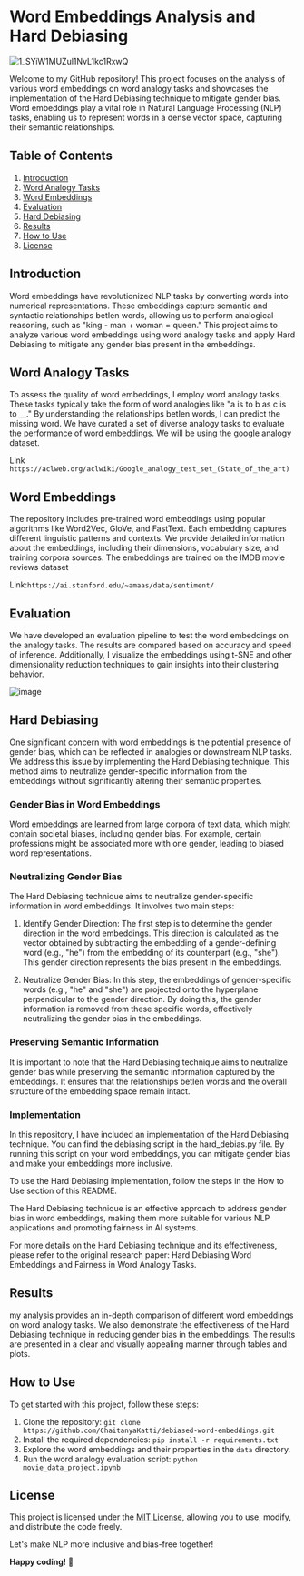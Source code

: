 # Word Embeddings Analysis and Hard Debiasing

![1_SYiW1MUZul1NvL1kc1RxwQ](https://github.com/ChaitanyaKatti/debiased-word-embeddings/assets/96473570/d77ddc7a-7ea8-41c2-b1d3-3bd3f65b58f6)


Welcome to my GitHub repository! This project focuses on the analysis of various word embeddings on word analogy tasks and showcases the implementation of the Hard Debiasing technique to mitigate gender bias. Word embeddings play a vital role in Natural Language Processing (NLP) tasks, enabling us to represent words in a dense vector space, capturing their semantic relationships.

## Table of Contents

1. [Introduction](#iIntroduction)
2. [Word Analogy Tasks](#word-analogy-tasks)
3. [Word Embeddings](#word-embeddings)
4. [Evaluation](#evaluation)
5. [Hard Debiasing](#hard-debiasing)
6. [Results](#results)
7. [How to Use](#how-to-use)
8. [License](#license)

## Introduction

Word embeddings have revolutionized NLP tasks by converting words into numerical representations. These embeddings capture semantic and syntactic relationships betIen words, allowing us to perform analogical reasoning, such as "king - man + woman = queen." This project aims to analyze various word embeddings using word analogy tasks and apply Hard Debiasing to mitigate any gender bias present in the embeddings.

## Word Analogy Tasks

To assess the quality of word embeddings, I employ word analogy tasks. These tasks typically take the form of word analogies like "a is to b as c is to __." By understanding the relationships betIen words, I can predict the missing word. We have curated a set of diverse analogy tasks to evaluate the performance of word embeddings. We will be using the google analogy dataset.

Link `https://aclweb.org/aclwiki/Google_analogy_test_set_(State_of_the_art)`

## Word Embeddings

The repository includes pre-trained word embeddings using popular algorithms like Word2Vec, GloVe, and FastText. Each embedding captures different linguistic patterns and contexts. We provide detailed information about the embeddings, including their dimensions, vocabulary size, and training corpora sources.
The embeddings are trained on the IMDB movie reviews dataset

Link:`https://ai.stanford.edu/~amaas/data/sentiment/`

## Evaluation

We have developed an evaluation pipeline to test the word embeddings on the analogy tasks. The results are compared based on accuracy and speed of inference. Additionally, I visualize the embeddings using t-SNE and other dimensionality reduction techniques to gain insights into their clustering behavior.

![image](https://github.com/ChaitanyaKatti/debiased-word-embeddings/assets/96473570/7e397857-a604-4480-acf7-fcc0f29af57c)


## Hard Debiasing

One significant concern with word embeddings is the potential presence of gender bias, which can be reflected in analogies or downstream NLP tasks. We address this issue by implementing the Hard Debiasing technique. This method aims to neutralize gender-specific information from the embeddings without significantly altering their semantic properties.


### Gender Bias in Word Embeddings
Word embeddings are learned from large corpora of text data, which might contain societal biases, including gender bias. For example, certain professions might be associated more with one gender, leading to biased word representations.

### Neutralizing Gender Bias
The Hard Debiasing technique aims to neutralize gender-specific information in word embeddings. It involves two main steps:

1. Identify Gender Direction: The first step is to determine the gender direction in the word embeddings. This direction is calculated as the vector obtained by subtracting the embedding of a gender-defining word (e.g., "he") from the embedding of its counterpart (e.g., "she"). This gender direction represents the bias present in the embeddings.

2. Neutralize Gender Bias: In this step, the embeddings of gender-specific words (e.g., "he" and "she") are projected onto the hyperplane perpendicular to the gender direction. By doing this, the gender information is removed from these specific words, effectively neutralizing the gender bias in the embeddings.

### Preserving Semantic Information
It is important to note that the Hard Debiasing technique aims to neutralize gender bias while preserving the semantic information captured by the embeddings. It ensures that the relationships betIen words and the overall structure of the embedding space remain intact.

### Implementation
In this repository, I have included an implementation of the Hard Debiasing technique. You can find the debiasing script in the hard_debias.py file. By running this script on your word embeddings, you can mitigate gender bias and make your embeddings more inclusive.

To use the Hard Debiasing implementation, follow the steps in the How to Use section of this README.

The Hard Debiasing technique is an effective approach to address gender bias in word embeddings, making them more suitable for various NLP applications and promoting fairness in AI systems.

For more details on the Hard Debiasing technique and its effectiveness, please refer to the original research paper: Hard Debiasing Word Embeddings and Fairness in Word Analogy Tasks.
## Results

my analysis provides an in-depth comparison of different word embeddings on word analogy tasks. We also demonstrate the effectiveness of the Hard Debiasing technique in reducing gender bias in the embeddings. The results are presented in a clear and visually appealing manner through tables and plots.


## How to Use

To get started with this project, follow these steps:

1. Clone the repository: `git clone https://github.com/ChaitanyaKatti/debiased-word-embeddings.git`
2. Install the required dependencies: `pip install -r requirements.txt`
3. Explore the word embeddings and their properties in the `data` directory.
4. Run the word analogy evaluation script: `python movie_data_project.ipynb`

## License

This project is licensed under the [MIT License](LICENSE), allowing you to use, modify, and distribute the code freely.

Let's make NLP more inclusive and bias-free together!

**Happy coding!** :rocket:
